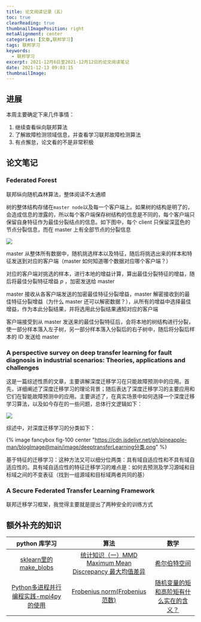 ```yaml
---
title: 论文阅读记录（五）
toc: true
clearReading: true
thumbnailImagePosition: right
metaAlignment: center
categories: [文章,联邦学习]
tags: 联邦学习
keywords:
  - 联邦学习
excerpt: 2021-12月6日至2021-12月12日的论文阅读笔记
date: 2021-12-13 09:03:15
thumbnailImage:
---
```

<!-- toc -->

## 进展

本周主要确定下来几件事情：

1. 继续查看纵向联邦算法
2. 了解故障检测领域信息，并查看学习联邦故障检测算法
3. 有点懈怠，论文看的不是非常积极

## 论文笔记

### Federated Forest

联邦纵向随机森林算法，整体阅读不太通顺

树的整体结构存储在`master node`以及每一个客户端上。如果树的结构是明了的，会造成信息的泄露的，所以每个客户端保存树结构的信息是不同的，每个客户端只保留自身特征作为最佳分裂结点的信息。如下图中，每个 client 只保留深蓝色的节点分裂信息，而在 master 上有全部节点的分裂信息

![](https://cdn.jsdelivr.net/gh/pineapple-man/blogImage@main/image/federatedForest.png)

master 从整体所有数据中，随机挑选样本以及特征，随后将挑选出来的样本和特征发送到对应的客户端（master 如何知道哪个数据对应哪个客户端？）

对应的客户端对挑选的样本，进行本地的增益计算，算出最佳分裂特征的增益，随后将最佳分裂特征增益 $p$ ，加密发送给 master

master 接收从各客户端发送的加密最佳特征分裂增益，master 解密接收到的最佳特征分裂增益（为什么 master 还可以解密数据？），从所有的增益中选择最佳增益，作为本此分裂结果，并将选用此分裂结果通知对应的客户端

客户端接受到从 master 发送来的最佳分裂特征后，会将本地的树结构进行分裂，使一部分样本落入左子树，另一部分样本落入分裂后的右子树中，随后将分裂后样本的 ID 发送给 master 



### A perspective survey on deep transfer learning for fault diagnosis in industrial scenarios: Theories, applications and challenges

这是一篇综述性质的文章，主要讲解深度迁移学习在只能故障预测中的应用。首先，详细阐述了深度迁移学习的理论背景；随后表达了深度迁移学习的主要应用和它们在智能故障预测中的应用。主要讲述了，在真实场景中如何选择一个深度迁移学习算法，以及如今存在的一些问题，总体行文逻辑如下：

![](https://cdn.jsdelivr.net/gh/pineapple-man/blogImage@main/image/paper-5-1.png)

综述中，对深度迁移学习的分类如下：

{% image fancybox fig-100  center "https://cdn.jsdelivr.net/gh/pineapple-man/blogImage@main/image/deeptransferLearning分类.png" %}

基于特征的迁移学习：这种方法又可以细分位两类：具有域自适应性和不具有域自适应性的。具有域自适应性的特征迁移学习的难点是：如何去预测及学习源域和目标域之间的不变表征（找到一组源域和目标域两者共同的基）

### A Secure Federated Transfer Learning Framework  

联邦迁移学习框架，我觉得主要就是提出了两种安全的训练方式

## 额外补充的知识

|                        python 库学习                         |                             算法                             |                             数学                             |
| :----------------------------------------------------------: | :----------------------------------------------------------: | :----------------------------------------------------------: |
| [sklearn里的make_blobs](https://www.jianshu.com/p/069d8841bd8e) | [统计知识（一）MMD Maximum Mean Discrepancy 最大均值差异](https://zhuanlan.zhihu.com/p/163839117) |    [希尔伯特空间](https://zhuanlan.zhihu.com/p/113197869)    |
| [Python多进程并行编程实践-mpi4py的使用](https://zhuanlan.zhihu.com/p/25332041) |[Frobenius norm(Frobenius 范数)](https://www.cnblogs.com/lpgit/p/9734701.html)| [随机变量的矩和高阶矩有什么实在的含义？](https://www.zhihu.com/question/25344430/answer/64509141) |

